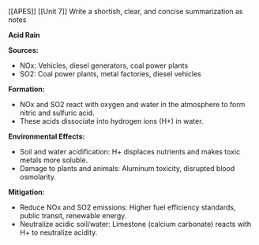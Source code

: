 [[APES]]
[[Unit 7]]
Write a shortish, clear, and concise summarization as notes

**Acid Rain**

**Sources:**
* NOx: Vehicles, diesel generators, coal power plants
* SO2: Coal power plants, metal factories, diesel vehicles

**Formation:**
* NOx and SO2 react with oxygen and water in the atmosphere to form nitric and sulfuric acid.
* These acids dissociate into hydrogen ions (H+) in water.

**Environmental Effects:**
* Soil and water acidification: H+ displaces nutrients and makes toxic metals more soluble.
* Damage to plants and animals: Aluminum toxicity, disrupted blood osmolarity.

**Mitigation:**
* Reduce NOx and SO2 emissions: Higher fuel efficiency standards, public transit, renewable energy.
* Neutralize acidic soil/water: Limestone (calcium carbonate) reacts with H+ to neutralize acidity.